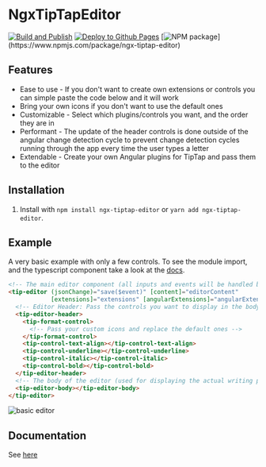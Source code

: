 # NgxTipTapEditor

[![Build and Publish](https://github.com/HuiiBuh/ngx-tiptap-editor/actions/workflows/publish.yml/badge.svg)](https://github.com/HuiiBuh/ngx-tiptap-editor/actions/workflows/publish.yml)
[![Deploy to Github Pages](https://github.com/HuiiBuh/ngx-tiptap-editor/actions/workflows/gh-pages.yml/badge.svg)](https://github.com/HuiiBuh/ngx-tiptap-editor/actions/workflows/gh-pages.yml)
[![NPM package](https://img.shields.io/npm/v/ngx-tiptap-editor.svg?logo=npm&logoColor=fff&label=NPM+package&color=rgb(49,199,84))](https://www.npmjs.com/package/ngx-tiptap-editor)

## Features

+ Ease to use - If you don't want to create own extensions or controls you can simple paste the code below and it will
  work
+ Bring your own icons if you don't want to use the default ones
+ Customizable - Select which plugins/controls you want, and the order they are in
+ Performant - The update of the header controls is done outside of the angular change detection cycle to prevent change
  detection cycles running through the app every time the user types a letter
+ Extendable - Create your own Angular plugins for TipTap and pass them to the editor

## Installation

1. Install with `npm install ngx-tiptap-editor` or `yarn add ngx-tiptap-editor`.

## Example

A very basic example with only a few controls. To see the module import, and the typescript component take a look at
the [docs](docs/README.md).

```html
<!-- The main editor component (all inputs and events will be handled by this component) -->
<tip-editor (jsonChange)="save($event)" [content]="editorContent"
            [extensions]="extensions" [angularExtensions]="angularExtension">
  <!-- Editor Header: Pass the controls you want to display in the body -->
  <tip-editor-header>
    <tip-format-control>
      <!-- Pass your custom icons and replace the default ones -->
    </tip-format-control>
    <tip-control-text-align></tip-control-text-align>
    <tip-control-underline></tip-control-underline>
    <tip-control-italic></tip-control-italic>
    <tip-control-bold></tip-control-bold>
  </tip-editor-header>
  <!-- The body of the editor (used for displaying the actual writing panel -->
  <tip-editor-body></tip-editor-body>
</tip-editor>
```

![basic editor](https://i.imgur.com/PdFWYSE.png)

## Documentation

See [here](docs/README.md)
